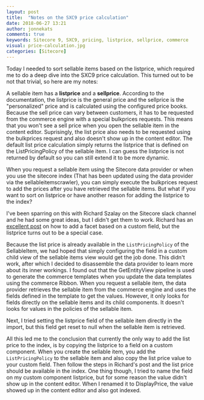 ```yaml
---
layout: post
title:  "Notes on the SXC9 price calculation"
date: 2018-06-27 13:21
author: jonnekats
comments: true
keywords: Sitecore 9, SXC9, pricing, listprice, sellprice, commerce
visual: price-calculation.jpg
categories: [Sitecore]
---
```

Today I needed to sort sellable items based on the listprice, which required me to do a deep dive into the SXC9 price calculation. This turned out to be not that trivial, so here are my notes:

A sellable item has a **listprice** and a **sellprice**. According to the documentation, the listprice is the general price and the sellprice is the "personalized" price and is calculated using the configured price books. Because the sell price can vary between customers, it has to be requested from the commerce engine with a special bulkprices requests. This means that you won't see a sell price when you open the sellable item in the content editor. Suprisingly, the list price also needs to be requested using the bulkprices request and also doesn't show up in the content editor. The default list price calculation simply returns the listprice that is defined on the ListPricingPolicy of the sellable item. I can guess the listprice is not returned by default so you can still extend it to be more dynamic. 

When you request a sellable item using the Sitecore data provider or when you use the sitecore index (That has been updated using the data provider via the sellableitemscrawler), you can simply execute the bulkprices request to add the prices after you have retrieved the sellable items. But what if you want to sort on listprice or have another reason for adding the listprice to the index? 

I've been sparring on this with Richard Szalay on the Sitecore slack channel and he had some great ideas, but I didn't get them to work. Richard has an [excellent post](https://blog.richardszalay.com/2018/04/23/commerce-sellableitem-facet/) on how to add a facet based on a custom field, but the listprice turns out to be a special case. 

Because the list price is already available in the `ListPricingPolicy` of the SellableItem, we had hoped that simply configuring the field in a custom child view of the sellable items view would get the job done. This didn't work, after which I decided to disassemble the data provider to learn more about its inner workings. I found out that the GetEntityView pipeline is used to generate the commerce templates when you update the data templates using the commerce Ribbon. When you request a sellable item, the data provider retrieves the sellable item from the commerce engine and uses the fields defined in the template to get the values. However, it only looks for fields directly on the sellable items and its child components. It doesn't looks for values in the policies of the sellable item.  

Next, I tried setting the listprice field of the sellable item directly in the import, but this field get reset to null when the sellable item is retrieved. 

All this led me to the conclusion that currently the only way to add the list price to the index, is by copying the listprice to a field on a custom component. When you create the sellable item, you add the `ListPricingPolicy` to the sellable item and also copy the list price value to your custom field. Then follow the steps in Richard's post and the list price should be available in the index. One thing though, I tried to name the field on my custom component listprice, but for some reason the value didn't show up in the content editor. When I renamed it to DisplayPrice, the value showed up in the content editor and also got indexed.  



